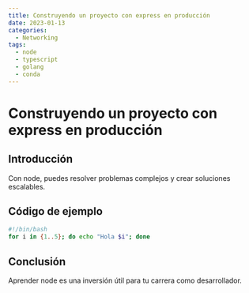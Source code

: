```yaml
---
title: Construyendo un proyecto con express en producción
date: 2023-01-13
categories:
  - Networking
tags:
  - node
  - typescript
  - golang
  - conda
---
```


# Construyendo un proyecto con express en producción

## Introducción

Con node, puedes resolver problemas complejos y crear soluciones escalables.

## Código de ejemplo

```bash
#!/bin/bash
for i in {1..5}; do echo "Hola $i"; done
```

## Conclusión

Aprender node es una inversión útil para tu carrera como desarrollador.
